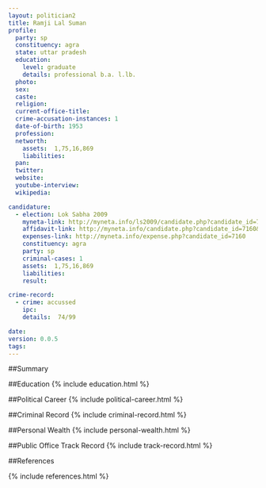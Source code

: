 ```yaml
---
layout: politician2
title: Ramji Lal Suman
profile: 
  party: sp
  constituency: agra
  state: uttar pradesh
  education: 
    level: graduate
    details: professional b.a. l.lb.
  photo: 
  sex: 
  caste: 
  religion: 
  current-office-title: 
  crime-accusation-instances: 1
  date-of-birth: 1953
  profession: 
  networth: 
    assets:  1,75,16,869
    liabilities: 
  pan: 
  twitter: 
  website: 
  youtube-interview: 
  wikipedia: 

candidature: 
  - election: Lok Sabha 2009
    myneta-link: http://myneta.info/ls2009/candidate.php?candidate_id=7160
    affidavit-link: http://myneta.info/candidate.php?candidate_id=7160&scan=original
    expenses-link: http://myneta.info/expense.php?candidate_id=7160
    constituency: agra 
    party: sp
    criminal-cases: 1
    assets:  1,75,16,869
    liabilities: 
    result:  

crime-record: 
  - crime: accussed
    ipc: 
    details:  74/99   

date: 
version: 0.0.5
tags: 
---
```

##Summary


##Education
{% include education.html %}


##Political Career
{% include political-career.html %}


##Criminal Record
{% include criminal-record.html %}


##Personal Wealth
{% include personal-wealth.html %}


##Public Office Track Record
{% include track-record.html %}


##References


{% include references.html %}